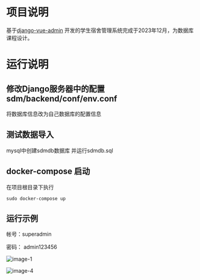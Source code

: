 

# 

# 项目说明

基于[django-vue-admin](https://django-vue-admin.com) 开发的学生宿舍管理系统完成于2023年12月，为数据库课程设计。


# 运行说明



##  修改Django服务器中的配置 sdm/backend/conf/env.conf

将数据库信息改为自己数据库的配置信息

## 测试数据导入

mysql中创建sdmdb数据库 并运行sdmdb.sql

## docker-compose 启动

在项目根目录下执行

```shell
sudo docker-compose up
```



## 运行示例

帐号：superadmin

密码： admin123456

![image-1](http://xaky-cm01.baidupcs.com/file/f96540154j0cdf8d73a12ea105086496?bkt=en-864c1d195a8f2f41aa398e602f4f2381d149f9d07d56ad4625ac5a56c85e2bae3277e42ca2fa2e78fac4e6457bbb6789b1c11fce720cee64c2d686940fda92ec&fid=1099701893982-250528-93864877365133&time=1706712957&sign=FDTAXUVbGERQlBHSKfWqi-DCb740ccc5511e5e8fedcff06b081203-z3wzTomUOT9CQJX2ajWt0LeICH8%3D&to=221&size=167118&sta_dx=167118&sta_cs=0&sta_ft=png&sta_ct=0&sta_mt=0&fm2=MH%2CXian%2CAnywhere%2C%2C%E7%A6%8F%E5%BB%BA%2Ccmnet&ctime=1706712952&mtime=1706712952&resv0=-1&resv1=0&resv2=rlim&resv3=5&resv4=167118&vuk=1099701893982&iv=2&htype=&randtype=&tkbind_id=0&newver=1&newfm=1&secfm=1&flow_ver=3&pkey=en-e301e97806a7862ea030dfc170e68d1b5449ae025bbab423b4148b880d3b9016a98a69218c5fccfcc925ce59c2ce2cbc264898978d5f05fd305a5e1275657320&expires=8h&rt=pr&r=948036856&vbdid=1751947706&fin=1.png&rtype=1&dp-logid=2180262784454807422&dp-callid=0.1&tsl=0&csl=0&fsl=-1&csign=%2F58MRz90wGcIf1xfsp1JBGwTotY%3D&so=1&ut=1&uter=0&serv=0&uc=1559654663&ti=497b2742088ef3a30575986343c08d6e612a978b1c5766ba&hflag=30&from_type=1&adg=a_d7934562a9e922a48488c103ffb9ccb1&reqlabel=25571201_f_fe2d290fd2eed658a5e444fc9d700f08_-1_6ebb11743d7fe8f7c822076b6d32d20b&chkv=3&fpath=screenShot%2Fgithub%2Fsdm&by=themis)

![image-4](http://xaky-cm01.baidupcs.com/file/e597a268bpa041984fced5e7fdb497ed?bkt=en-2d9e6f81f9f5bca04a1862c56b9b9467c44e257e8aa311612dcc045a65f5aa8a7d79395d76deafbb7649387eddaf94fe4add0c3018086b21f1247374c0b8134d&fid=1099701893982-250528-1088063224836300&time=1706768057&sign=FDTAXUVbGERQlBHSKfWqi-DCb740ccc5511e5e8fedcff06b081203-pNIEWa2gazL0inTXem9ra2Y9A5E%3D&to=221&size=136094&sta_dx=136094&sta_cs=1&sta_ft=png&sta_ct=0&sta_mt=0&fm2=MH%2CXian%2CAnywhere%2C%2C%E7%A6%8F%E5%BB%BA%2Ccmnet&ctime=1706768040&mtime=1706768040&resv0=-1&resv1=0&resv2=rlim&resv3=5&resv4=136094&vuk=1099701893982&iv=2&htype=&randtype=&tkbind_id=0&newver=1&newfm=1&secfm=1&flow_ver=3&pkey=en-692b97c9bb187544e2806e5068f1c22625b094c51568fb2e8e730211b36c1f18e2db4e460c442bf74e74a1f0b20db19c7cdb319835ebfa22305a5e1275657320&expires=8h&rt=pr&r=237802434&vbdid=239039815&fin=4.png&rtype=1&dp-logid=3396183976123314878&dp-callid=0.1&tsl=0&csl=0&fsl=-1&csign=%2F58MRz90wGcIf1xfsp1JBGwTotY%3D&so=1&ut=1&uter=0&serv=0&uc=1559654663&ti=970a8ec65273ef12ff001dd1fe6fd8aa7161dd3bb7b5fdbb&hflag=30&from_type=1&adg=a_d7934562a9e922a48488c103ffb9ccb1&reqlabel=25571201_f_2e418e890c22cb25f88c826e2a969c02_-1_f3ca80a4454bfdaa3061ce24a0fedc6b&chkv=3&fpath=screenShot%2Fgithub%2Fsdm&by=themis)
